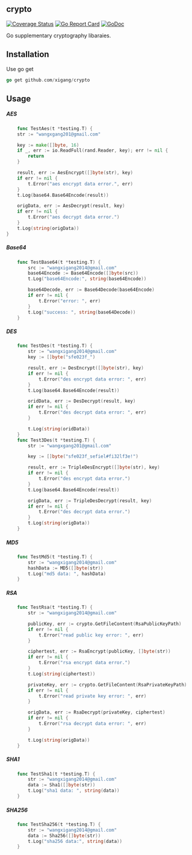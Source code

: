 ## crypto
[![Coverage Status](https://coveralls.io/repos/github/crypto/badge.svg?branch=master)](https://gocover.io/github.com/xigang/crypto?branch=master)
[![Go Report Card](https://goreportcard.com/badge/github.com/xigang/crypto)](https://goreportcard.com/report/github.com/xigang/crypto)
[![GoDoc](https://godoc.org/github.com/xigang/crypto?status.svg)](https://godoc.org/github.com/xigang/crypto)

Go supplementary cryptography libaraies.

Installation
-----------

Use go get 

```go
go get github.com/xigang/crypto
``` 

Usage
------

##### AES

```go
    func TestAes(t *testing.T) {
    str := "wangxgang201@gmail.com"

    key := make([]byte, 16)
    if _, err := io.ReadFull(rand.Reader, key); err != nil {
        return
    }

    result, err := AesEncrypt([]byte(str), key)
    if err != nil {
        t.Error("aes encrypt data error.", err)
    }
    t.Log(base64.Base64Encode(result))

    origData, err := AesDecrypt(result, key)
    if err != nil {
        t.Error("aes decrypt data error.")
    }
    t.Log(string(origData))
}
```


##### Base64

```go
    func TestBase64(t *testing.T) {
        src := "wangxigang2014@gmail.com"
        base64Encode := Base64Encode([]byte(src))
        t.Log("base64Encode:", string(base64Encode))

        base64Decode, err := Base64Decode(base64Encode)
        if err != nil {
            t.Error("error: ", err)
        }
        t.Log("success: ", string(base64Decode))
    }
```


##### DES

```go
    func TestDes(t *testing.T) {
        str := "wangxigang2014@gmail.com"
        key := []byte("sfe023f_")

        result, err := DesEncrypt([]byte(str), key)
        if err != nil {
            t.Error("des encrypt data error: ", err)
        }
        t.Log(base64.Base64Encode(result))

        oridData, err := DesDecrypt(result, key)
        if err != nil {
            t.Error("des decrypt data error: ", err)
        }

        t.Log(string(oridData))
    }
    func Test3Des(t *testing.T) {
        str := "wangxgang201@gmail.com"

        key := []byte("sfe023f_sefiel#fi32lf3e!")

        result, err := TripleDesEncrypt([]byte(str), key)
        if err != nil {
            t.Error("des encrypt data error.")
        }
        t.Log(base64.Base64Encode(result))

        origData, err := TripleDesDecrypt(result, key)
        if err != nil {
            t.Error("des decrypt data error.")
        }
        t.Log(string(origData))
    }
```

##### MD5

```go
    func TestMd5(t *testing.T) {
        str := "wangxigang2014@gmail.com"
        hashData := MD5([]byte(str))
        t.Log("md5 data: ", hashData)
    }
```


##### RSA 

```go
    func TestRsa(t *testing.T) {
        str := "wangxigang2014@gmail.com"

        publicKey, err := crypto.GetFileContent(RsaPublicKeyPath)
        if err != nil {
            t.Error("read public key error: ", err)
        }

        ciphertest, err := RsaEncrypt(publicKey, []byte(str))
        if err != nil {
            t.Error("rsa encrypt data error.")
        }
        t.Log(string(ciphertest))

        privateKey, err := crypto.GetFileContent(RsaPrivateKeyPath)
        if err != nil {
            t.Error("read private key error: ", err)
        }

        origData, err := RsaDecrypt(privateKey, ciphertest)
        if err != nil {
            t.Error("rsa decrypt data error: ", err)
        }

        t.Log(string(origData))
    }
```


##### SHA1

```go
    func TestSha1(t *testing.T) {
        str := "wangxigang2014@gmail.com"
        data := Sha1([]byte(str))
        t.Log("sha1 data: ", string(data))
    }
```

##### SHA256

```go
    func TestSha256(t *testing.T) {
        str := "wangxigang2014@gmail.com"
        data := Sha256([]byte(str))
        t.Log("sha256 data:", string(data))
    }
```

